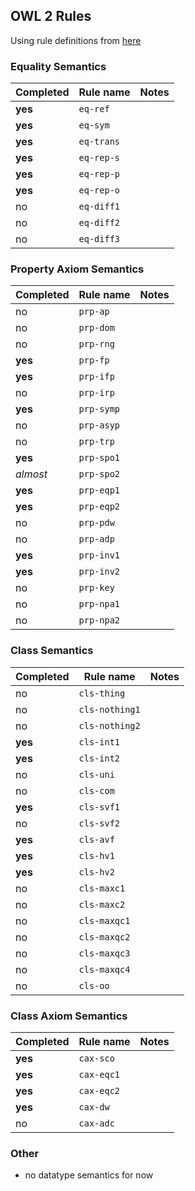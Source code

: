 ## OWL 2 Rules

Using rule definitions from [here](https://www.w3.org/TR/owl2-profiles/#Reasoning_in_OWL_2_RL_and_RDF_Graphs_using_Rules)

### Equality Semantics

|Completed| Rule name | Notes |
|---------|----------|-------|
| **yes**| `eq-ref` |       |
| **yes**| `eq-sym` |       |
| **yes**| `eq-trans` |       |
| **yes**| `eq-rep-s` |       |
| **yes**| `eq-rep-p` |       |
| **yes**| `eq-rep-o` |       |
| no     | `eq-diff1` |       |
| no     | `eq-diff2` |       |
| no     | `eq-diff3` |       |

### Property Axiom Semantics

|Completed| Rule name | Notes |
|---------|----------|-------|
| no        | `prp-ap` |       |
| no        | `prp-dom` |       |
| no        | `prp-rng` |       |
| **yes**   | `prp-fp` |       |
| **yes**   | `prp-ifp` |       |
| no        | `prp-irp` |       |
| **yes**   | `prp-symp` |       |
| no        | `prp-asyp` |       |
| no        | `prp-trp` |       |
| **yes**   | `prp-spo1` |       |
| *almost*  | `prp-spo2` |       |
| **yes**   | `prp-eqp1` |       |
| **yes**   | `prp-eqp2` |       |
| no        | `prp-pdw` |       |
| no        | `prp-adp` |       |
| **yes**   | `prp-inv1` |       |
| **yes**   | `prp-inv2` |       |
| no        | `prp-key` |       |
| no        | `prp-npa1` |       |
| no        | `prp-npa2` |       |

### Class Semantics

|Completed| Rule name | Notes |
|---------|----------|-------|
| no     | `cls-thing` |       |
| no     | `cls-nothing1` |       |
| no     | `cls-nothing2` |       |
| **yes**| `cls-int1` |       |
| **yes**| `cls-int2` |       |
| no     | `cls-uni` |       |
| no     | `cls-com` |       |
| **yes**| `cls-svf1` |       |
| no     | `cls-svf2` |       |
| **yes**| `cls-avf` |       |
| **yes**| `cls-hv1` |       |
| **yes**| `cls-hv2` |       |
| no     | `cls-maxc1` |       |
| no     | `cls-maxc2` |       |
| no     | `cls-maxqc1` |       |
| no     | `cls-maxqc2` |       |
| no     | `cls-maxqc3` |       |
| no     | `cls-maxqc4` |       |
| no     | `cls-oo` |       |

### Class Axiom Semantics

|Completed| Rule name | Notes |
|---------|----------|-------|
| **yes**| `cax-sco` |       |
| **yes**| `cax-eqc1` |       |
| **yes**| `cax-eqc2` |       |
| **yes**| `cax-dw` |       |
| no     | `cax-adc` |       |

### Other

- no datatype semantics for now
